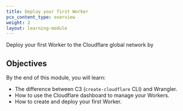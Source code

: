 ```yaml
---
title: Deploy your first Worker
pcx_content_type: overview
weight: 2
layout: learning-module
---
```


Deploy your first Worker to the Cloudflare global network by 

## Objectives

By the end of this module, you will learn:

- The difference between C3 (`create-cloudflare` CLI) and Wrangler.
- How to use the Cloudflare dashboard to manage your Workers.
- How to create and deploy your first Worker.